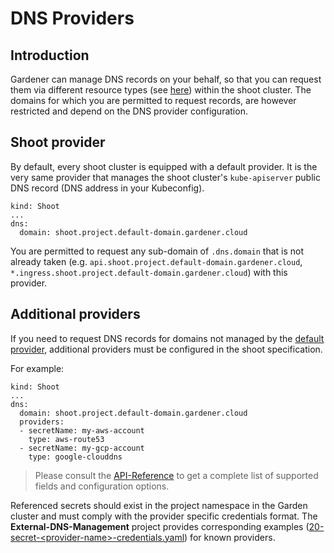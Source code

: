 # DNS Providers

## Introduction

Gardener can manage DNS records on your behalf, so that you can request them via different resource types (see [here](../dns_names)) within the shoot cluster. The domains for which you are permitted to request records, are however restricted and depend on the DNS provider configuration.

## Shoot provider

By default, every shoot cluster is equipped with a default provider. It is the very same provider that manages the shoot cluster's `kube-apiserver` public DNS record (DNS address in your Kubeconfig).

```
kind: Shoot
...
dns:
  domain: shoot.project.default-domain.gardener.cloud
```

You are permitted to request any sub-domain of `.dns.domain` that is not already taken (e.g. `api.shoot.project.default-domain.gardener.cloud`, `*.ingress.shoot.project.default-domain.gardener.cloud`) with this provider.

## Additional providers

If you need to request DNS records for domains not managed by the [default provider](#Shoot-provider), additional providers must be configured in the shoot specification.

For example:
```
kind: Shoot
...
dns:
  domain: shoot.project.default-domain.gardener.cloud
  providers:
  - secretName: my-aws-account
    type: aws-route53
  - secretName: my-gcp-account
    type: google-clouddns
```

> Please consult the [API-Reference](https://gardener.cloud/documentation/references/core/#core.gardener.cloud/v1beta1.DNSProvider) to get a complete list of supported fields and configuration options.

Referenced secrets should exist in the project namespace in the Garden cluster and must comply with the provider specific credentials format. The **External-DNS-Management** project provides corresponding examples ([20-secret-\<provider-name>-credentials.yaml](https://github.com/gardener/external-dns-management/tree/master/examples)) for known providers.
